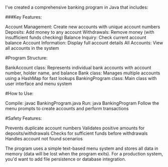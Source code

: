 I've created a comprehensive banking program in Java that includes:

###Key Features:

Account Management: Create new accounts with unique account numbers
Deposits: Add money to any account
Withdrawals: Remove money (with insufficient funds checking)
Balance Inquiry: Check current account balance
Account Information: Display full account details
All Accounts: View all accounts in the system

#Program Structure:

BankAccount class: Represents individual bank accounts with account number, holder name, and balance
Bank class: Manages multiple accounts using a HashMap for fast lookups
BankingProgram class: Main class with user interface and menu system

#How to Use:

Compile: javac BankingProgram.java
Run: java BankingProgram
Follow the menu prompts to create accounts and perform transactions

#Safety Features:

Prevents duplicate account numbers
Validates positive amounts for deposits/withdrawals
Checks for sufficient funds before withdrawals
Handles account not found scenarios

The program uses a simple text-based menu system and stores all data in memory (data will be lost when the program exits). For a production system, you'd want to add file persistence or database integration.
